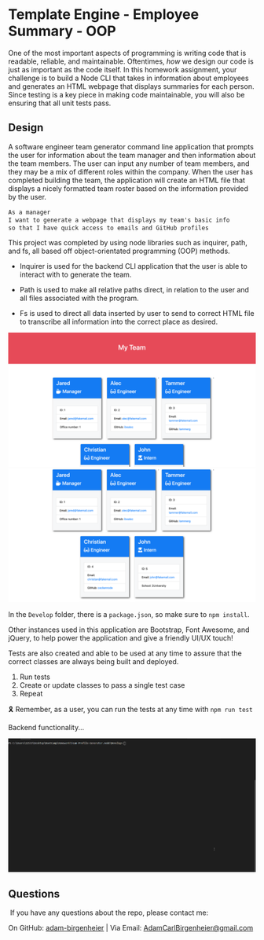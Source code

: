 # Template Engine - Employee Summary - OOP

One of the most important aspects of programming is writing code that is readable, reliable, and maintainable. Oftentimes, *how* we design our code is just as important as the code itself. In this homework assignment, your challenge is to build a Node CLI that takes in information about employees and generates an HTML webpage that displays summaries for each person. Since testing is a key piece in making code maintainable, you will also be ensuring that all unit tests pass.


## Design

A software engineer team generator command line application that prompts the user for information about the team manager and then information about the team members. The user can input any number of team members, and they may be a mix of different roles within the company. When the user has completed building the team, the application will create an HTML file that displays a nicely formatted team roster based on the information provided by the user.

```
As a manager
I want to generate a webpage that displays my team's basic info
so that I have quick access to emails and GitHub profiles
```

This project was completed by using node libraries such as inquirer, path, and fs, all based off object-orientated programming (OOP) methods.
* Inquirer is used for the backend CLI application that the user is able to interact with to generate the team.

* Path is used to make all relative paths direct, in relation to the user and all files associated with the program.

* Fs is used to direct all data inserted by user to send to correct HTML file to transcribe all information into the correct place as desired.


![Employee Summary 1](./Assets/10-OOP-homework-demo-1.png)
![Employee Summary 2](./Assets/10-OOP-homework-demo-2.png)

In the `Develop` folder, there is a `package.json`, so make sure to `npm install`.

Other instances used in this application are Bootstrap, Font Awesome, and jQuery, to help power the application and give a friendly UI/UX touch!

Tests are also created and able to be used at any time to assure that the correct classes are always being built and deployed.

1. Run tests
2. Create or update classes to pass a single test case
3. Repeat

🎗 Remember, as a user, you can run the tests at any time with `npm run test`

Backend functionality...

![Gif](Media/gif.gif)


## Questions
​
If you have any questions about the repo, please contact me:

On GitHub: [adam-birgenheier](https://github.com/abirgenheier) | Via Email: AdamCarlBirgenheier@gmail.com


